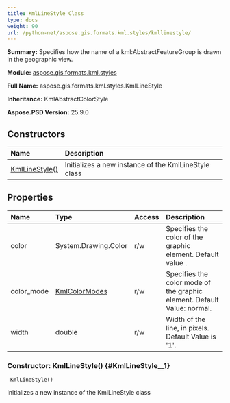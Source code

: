 ```yaml
---
title: KmlLineStyle Class
type: docs
weight: 90
url: /python-net/aspose.gis.formats.kml.styles/kmllinestyle/
---
```


**Summary:** Specifies how the name of a kml:AbstractFeatureGroup is drawn in the geographic view.

**Module:** [aspose.gis.formats.kml.styles](/psd/python-net/aspose.gis.formats.kml.styles/)

**Full Name:** aspose.gis.formats.kml.styles.KmlLineStyle

**Inheritance:** KmlAbstractColorStyle

**Aspose.PSD Version:** 25.9.0

## **Constructors**
| **Name** | **Description** |
| :- | :- |
| [KmlLineStyle()](#KmlLineStyle__1) | Initializes a new instance of the KmlLineStyle class |
## **Properties**
| **Name** | **Type** | **Access** | **Description** |
| :- | :- | :- | :- |
| color | System.Drawing.Color | r/w | Specifies the color of the graphic element. Default value . |
| color_mode | [KmlColorModes](/psd/python-net/aspose.gis.formats.kml.styles/kmlcolormodes) | r/w | Specifies the color mode of the graphic element. Default Value: normal. |
| width | double | r/w | Width of the line, in pixels. Default Value is '1'. |


### Constructor: KmlLineStyle() {#KmlLineStyle__1}


```
 KmlLineStyle() 
```

Initializes a new instance of the KmlLineStyle class

